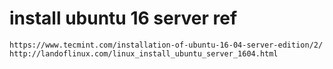 # install ubuntu 16 server ref
```
https://www.tecmint.com/installation-of-ubuntu-16-04-server-edition/2/
http://landoflinux.com/linux_install_ubuntu_server_1604.html
```
